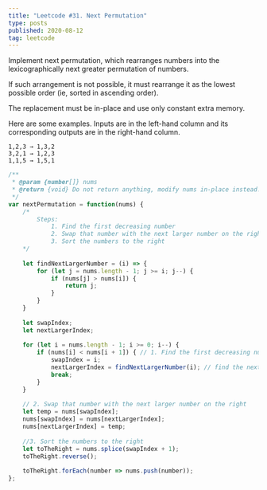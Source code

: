 ```yaml
---
title: "Leetcode #31. Next Permutation"
type: posts
published: 2020-08-12
tag: leetcode
---
```


Implement next permutation, which rearranges numbers into the lexicographically next greater permutation of numbers.

If such arrangement is not possible, it must rearrange it as the lowest possible order (ie, sorted in ascending order).

The replacement must be in-place and use only constant extra memory.

Here are some examples. Inputs are in the left-hand column and its corresponding outputs are in the right-hand column.

```
1,2,3 → 1,3,2
3,2,1 → 1,2,3
1,1,5 → 1,5,1
```

```javascript
/**
 * @param {number[]} nums
 * @return {void} Do not return anything, modify nums in-place instead.
 */
var nextPermutation = function(nums) {
    /*
        Steps:
            1. Find the first decreasing number
            2. Swap that number with the next larger number on the right
            3. Sort the numbers to the right
    */
    
    let findNextLargerNumber = (i) => {
        for (let j = nums.length - 1; j >= i; j--) {
            if (nums[j] > nums[i]) {
                return j;
            }
        }
    }
    
    let swapIndex;
    let nextLargerIndex;
    
    for (let i = nums.length - 1; i >= 0; i--) {
        if (nums[i] < nums[i + 1]) { // 1. Find the first decreasing number
            swapIndex = i;
            nextLargerIndex = findNextLargerNumber(i); // find the next larger number to the right
            break;
        }
    }
    
    // 2. Swap that number with the next larger number on the right
    let temp = nums[swapIndex];
    nums[swapIndex] = nums[nextLargerIndex];
    nums[nextLargerIndex] = temp;
    
    //3. Sort the numbers to the right
    let toTheRight = nums.splice(swapIndex + 1);
    toTheRight.reverse();
    
    toTheRight.forEach(number => nums.push(number));
};
```

<!-- more -->